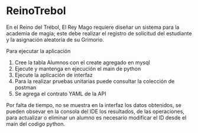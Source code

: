 # ReinoTrebol
En el Reino del Trébol, El Rey Mago requiere diseñar un sistema para la academia de magia; este debe realizar el registro de solicitud del estudiante y la asignación aleatoria de su Grimorio.


Para ejecutar la aplicación 

1. Cree la tabla Alumnos con el create agregado en mysql
2. Ejecute y mantenga en ejecución el main de python
3. Ejecute la aplicación de interfaz
4. Para la realizar pruebas unitarias puede consultar la colección de postman
5. Se agrega el contrato YAML de la API

Por falta de tiempo, no se muestra en la interfaz los datos obtenidos, se pueden obsevar en la consola del IDE los resultados, de las operaciones, para actualizar o eliminar un alumno es necesario modificar el ID desde el main del codigo python.
